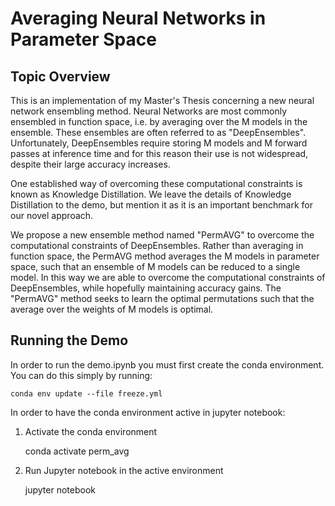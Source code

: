# Averaging Neural Networks in Parameter Space

## Topic Overview

This is an implementation of my Master's Thesis concerning a new neural network ensembling method. Neural Networks are most commonly ensembled in function space, i.e. by averaging over the M models in the ensemble. These ensembles are often referred to as "DeepEnsembles". Unfortunately, DeepEnsembles require storing M models and M forward passes at inference time and for this reason their use is not widespread, despite their large accuracy increases.

One established way of overcoming these computational constraints is known as Knowledge Distillation. We leave the details of Knowledge Distillation to the demo, but mention it as it is an important benchmark for our novel approach.

We propose a new ensemble method named "PermAVG" to overcome the computational constraints of DeepEnsembles. Rather than averaging in function space, the PermAVG method averages the M models in parameter space, such that an ensemble of M models can be reduced to a single model. In this way we are able to overcome the computational constraints of DeepEnsembles, while hopefully maintaining accuracy gains. The "PermAVG" method seeks to learn the optimal permutations such that the average over the weights of M models is optimal.

## Running the Demo

In order to run the demo.ipynb you must first create the conda environment. You can do this simply by running:

    conda env update --file freeze.yml

In order to have the conda environment active in jupyter notebook:

1) Activate the conda environment

    conda activate perm_avg

2) Run Jupyter notebook in the active environment

    jupyter notebook


